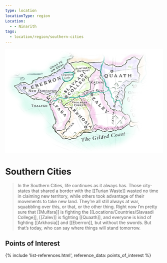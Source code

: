 ```yaml
---
type: location
locationType: region
Location:
  - - Ninarith
tags:
  - location/region/southern-cities
---
```

![](/assets/obsidian/southern-cities.jpg)
# Southern Cities

> In the Southern Cities, life continues as it always has. Those city-states that shared a border with the [[Turian Waste]] wasted no time in claiming new territory, while others took advantage of their movements to take new land. They’re all still always at war, squabbling over this, or that, or the other thing. Right now I’m pretty sure that [[Mulfara]] is fighting the [[Locations/Countries/Slavaadi College]], [[Zalev]] is fighting [[Quaath]], and everyone is kind of fighting [[Arkhosia]] and [[Eberron]], but without the swords. But that’s today, who can say where things will stand tomorrow.


## Points of Interest
{% include 'list-references.html', reference_data: points_of_interest %}